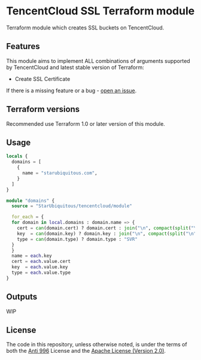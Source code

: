 # TencentCloud SSL Terraform module

Terraform module which creates SSL buckets on TencentCloud.

## Features

This module aims to implement ALL combinations of arguments supported by TencentCloud and latest stable version of Terraform:

- Create SSL Certificate

If there is a missing feature or a bug - [open an issue](https://github.com/StarUbiquitous/terraform-module-tencentcloud-ssl/issues/new).

## Terraform versions

Recommended use Terraform 1.0 or later version of this module.

## Usage

```terraform
locals {
  domains = [
    {
      name = "starubiquitous.com",
    }
  ]
}

module "domains" {
  source = "StarUbiquitous/tencentcloud/module"

  for_each = {
  for domain in local.domains : domain.name => {
    cert = can(domain.cert) ? domain.cert : join("\n", compact(split("\n", file("./${domain.name}/fullchain.cer"))))
    key  = can(domain.key) ? domain.key : join("\n", compact(split("\n", file("./${domain.name}/${domain.name}.key"))))
    type = can(domain.type) ? domain.type : "SVR"
  }
  }
  name = each.key
  cert = each.value.cert
  key  = each.value.key
  type = each.value.type
}
```

## Outputs

WIP

## License

The code in this repository, unless otherwise noted, is under the terms of both the [Anti 996](https://github.com/996icu/996.ICU/blob/master/LICENSE) License and the [Apache License (Version 2.0)](./LICENSE-APACHE).
